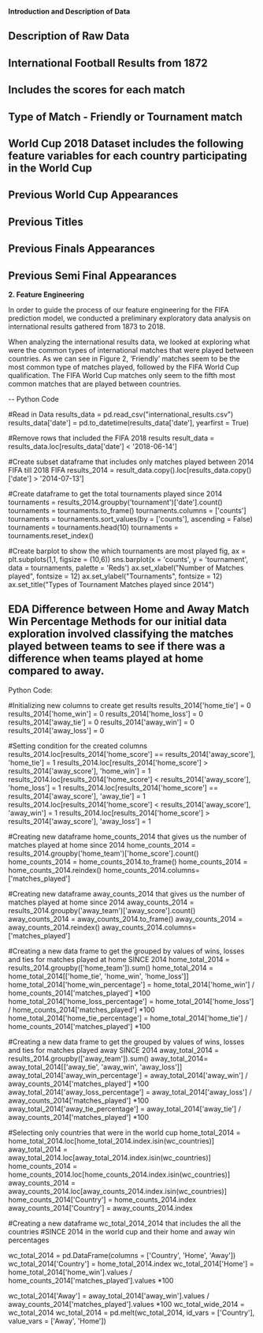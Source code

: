 **Introduction and Description of Data**

## Description of Raw Data
## International Football Results from 1872
## Includes the scores for each match
## Type of Match - Friendly or Tournament match
 
## World Cup 2018 Dataset includes the following feature variables for each country participating in the World Cup
## Previous World Cup Appearances
## Previous Titles
## Previous Finals Appearances
## Previous Semi Final Appearances

**2. Feature Engineering**

In order to guide the process of our feature engineering for the FIFA prediction model, we conducted a preliminary exploratory data analysis on international results gathered from 1873 to 2018.
 
When analyzing the international results data, we looked at exploring what were the common types of international matches that were played between countries. As we can see in Figure 2, ‘Friendly’ matches seem to be the most common type of matches played, followed by the FIFA World Cup qualification. The FIFA World Cup matches only seem to the fifth most common matches that are played between countries.

--
Python Code

#Read in Data
results_data = pd.read_csv("international_results.csv")
results_data['date'] = pd.to_datetime(results_data['date'], yearfirst = True)

#Remove rows that included the FIFA 2018 results
result_data = results_data.loc[results_data['date'] < '2018-06-14']

#Create subset dataframe that includes only matches played between 2014 FIFA till 2018 FIFA
results_2014 = result_data.copy().loc[results_data.copy()['date'] > '2014-07-13']

#Create dataframe to get the total tournaments played since 2014
tournaments = results_2014.groupby('tournament')['date'].count()
tournaments = tournaments.to_frame()
tournaments.columns = ['counts']
tournaments = tournaments.sort_values(by = ['counts'], ascending = False)
tournaments = tournaments.head(10)
tournaments = tournaments.reset_index()

#Create barplot to show the which tournaments are most played
fig, ax = plt.subplots(1,1, figsize = (10,6))
sns.barplot(x = 'counts', y = 'tournament', data = tournaments, palette = 'Reds')
ax.set_xlabel("Number of Matches played", fontsize = 12)
ax.set_ylabel("Tournaments", fontsize = 12)
ax.set_title("Types of Tournament Matches played since 2014")




EDA
Difference between Home and Away Match Win Percentage
Methods for our initial data exploration involved classifying the matches played between teams to see if there was a difference when teams played at home compared to away. 
--
Python Code:

#Initializing new columns to create get results
results_2014['home_tie'] = 0
results_2014['home_win'] = 0
results_2014['home_loss'] = 0
results_2014['away_tie'] = 0
results_2014['away_win'] = 0
results_2014['away_loss'] = 0

#Setting condition for the created columns
results_2014.loc[results_2014['home_score'] == results_2014['away_score'], 'home_tie'] = 1
results_2014.loc[results_2014['home_score'] > results_2014['away_score'], 'home_win'] = 1
results_2014.loc[results_2014['home_score'] < results_2014['away_score'], 'home_loss'] = 1
results_2014.loc[results_2014['home_score'] == results_2014['away_score'], 'away_tie'] = 1
results_2014.loc[results_2014['home_score'] < results_2014['away_score'], 'away_win'] = 1
results_2014.loc[results_2014['home_score'] > results_2014['away_score'], 'away_loss'] = 1

#Creating new dataframe home_counts_2014 that gives us the number of matches played at home since 2014
home_counts_2014 = results_2014.groupby('home_team')['home_score'].count()
home_counts_2014 = home_counts_2014.to_frame()
home_counts_2014 = home_counts_2014.reindex()
home_counts_2014.columns= ['matches_played']

#Creating new dataframe away_counts_2014 that gives us the number of matches played at home since 2014
away_counts_2014 = results_2014.groupby('away_team')['away_score'].count()
away_counts_2014 = away_counts_2014.to_frame()
away_counts_2014 = away_counts_2014.reindex()
away_counts_2014.columns= ['matches_played']

#Creating a new data frame to get the grouped by values of wins, losses and ties for matches played at home SINCE 2014
home_total_2014 = results_2014.groupby(['home_team']).sum()
home_total_2014 = home_total_2014[['home_tie', 'home_win', 'home_loss']]
home_total_2014['home_win_percentage'] = home_total_2014['home_win'] / home_counts_2014['matches_played'] *100
home_total_2014['home_loss_percentage'] = home_total_2014['home_loss'] / home_counts_2014['matches_played'] *100
home_total_2014['home_tie_percentage'] = home_total_2014['home_tie'] / home_counts_2014['matches_played'] *100

#Creating a new data frame to get the grouped by values of wins, losses and ties for matches played away SINCE 2014
away_total_2014 = results_2014.groupby(['away_team']).sum()
away_total_2014= away_total_2014[['away_tie', 'away_win', 'away_loss']]
away_total_2014['away_win_percentage'] = away_total_2014['away_win'] / away_counts_2014['matches_played'] *100
away_total_2014['away_loss_percentage'] = away_total_2014['away_loss'] / away_counts_2014['matches_played'] *100
away_total_2014['away_tie_percentage'] = away_total_2014['away_tie'] / away_counts_2014['matches_played'] *100

#Selecting only countries that were in the world cup
home_total_2014 = home_total_2014.loc[home_total_2014.index.isin(wc_countries)]
away_total_2014 = away_total_2014.loc[away_total_2014.index.isin(wc_countries)]
home_counts_2014 = home_counts_2014.loc[home_counts_2014.index.isin(wc_countries)]
away_counts_2014 = away_counts_2014.loc[away_counts_2014.index.isin(wc_countries)]
home_counts_2014['Country'] = home_counts_2014.index
away_counts_2014['Country'] = away_counts_2014.index

#Creating a new dataframe wc_total_2014_2014 that includes the all the countries 
#SINCE 2014 in the world cup and their home and away win percentages

wc_total_2014 = pd.DataFrame(columns = ['Country', 'Home', 'Away'])
wc_total_2014['Country'] = home_total_2014.index
wc_total_2014['Home'] = home_total_2014['home_win'].values / home_counts_2014['matches_played'].values *100

wc_total_2014['Away'] = away_total_2014['away_win'].values / away_counts_2014['matches_played'].values *100
wc_total_wide_2014 = wc_total_2014
wc_total_2014 = pd.melt(wc_total_2014, id_vars = ['Country'], value_vars = ['Away', 'Home'])
